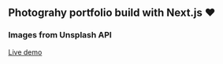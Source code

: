 ## Photograhy portfolio build with Next.js ❤️

### Images from Unsplash API

[Live demo](https://photography-portfolio-gray.vercel.app/)
